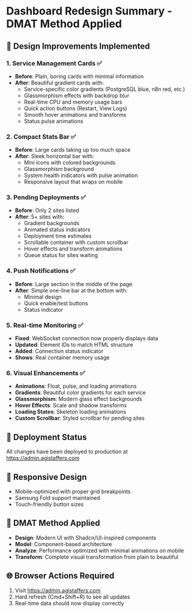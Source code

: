 # Dashboard Redesign Summary - DMAT Method Applied

## 🎨 Design Improvements Implemented

### 1. **Service Management Cards** ✅
- **Before**: Plain, boring cards with minimal information
- **After**: Beautiful gradient cards with:
  - Service-specific color gradients (PostgreSQL blue, n8n red, etc.)
  - Glassmorphism effects with backdrop blur
  - Real-time CPU and memory usage bars
  - Quick action buttons (Restart, View Logs)
  - Smooth hover animations and transforms
  - Status pulse animations

### 2. **Compact Stats Bar** ✅
- **Before**: Large cards taking up too much space
- **After**: Sleek horizontal bar with:
  - Mini icons with colored backgrounds
  - Glassmorphism background
  - System health indicators with pulse animation
  - Responsive layout that wraps on mobile

### 3. **Pending Deployments** ✅
- **Before**: Only 2 sites listed
- **After**: 5+ sites with:
  - Gradient backgrounds
  - Animated status indicators
  - Deployment time estimates
  - Scrollable container with custom scrollbar
  - Hover effects and transform animations
  - Queue status for sites waiting

### 4. **Push Notifications** ✅
- **Before**: Large section in the middle of the page
- **After**: Simple one-line bar at the bottom with:
  - Minimal design
  - Quick enable/test buttons
  - Status indicator

### 5. **Real-time Monitoring** ✅
- **Fixed**: WebSocket connection now properly displays data
- **Updated**: Element IDs to match HTML structure
- **Added**: Connection status indicator
- **Shows**: Real container memory usage

### 6. **Visual Enhancements** ✅
- **Animations**: Float, pulse, and loading animations
- **Gradients**: Beautiful color gradients for each service
- **Glassmorphism**: Modern glass effect backgrounds
- **Hover Effects**: Scale and shadow transforms
- **Loading States**: Skeleton loading animations
- **Custom Scrollbar**: Styled scrollbar for pending sites

## 🚀 Deployment Status
All changes have been deployed to production at https://admin.agistaffers.com

## 📱 Responsive Design
- Mobile-optimized with proper grid breakpoints
- Samsung Fold support maintained
- Touch-friendly button sizes

## 🎯 DMAT Method Applied
- **Design**: Modern UI with Shadcn/UI-inspired components
- **Model**: Component-based architecture
- **Analyze**: Performance optimized with minimal animations on mobile
- **Transform**: Complete visual transformation from plain to beautiful

## 🌐 Browser Actions Required
1. Visit https://admin.agistaffers.com
2. Hard refresh (Cmd+Shift+R) to see all updates
3. Real-time data should now display correctly